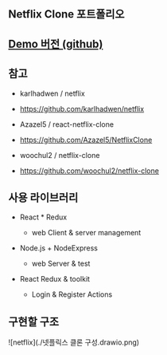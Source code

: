 ## Netflix Clone 포트폴리오

## [Demo 버전 (github)](https://koras02.github.io/react-netflix-framework/)

## 참고

- karlhadwen / netflix

- https://github.com/karlhadwen/netflix

- Azazel5 / react-netflix-clone

- https://github.com/Azazel5/NetflixClone

- woochul2 / netflix-clone

- https://github.com/woochul2/netflix-clone

## 사용 라이브러리

- React \* Redux

  - web Client & server management

- Node.js + NodeExpress

  - web Server & test

- React Redux & toolkit

  - Login & Register Actions

## 구현할 구조

![netflix](./넷플릭스 클론 구성.drawio.png)
